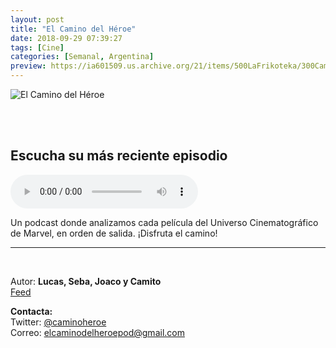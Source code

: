 ```yaml
---
layout: post
title: "El Camino del Héroe"
date: 2018-09-29 07:39:27
tags: [Cine]
categories: [Semanal, Argentina]
preview: https://ia601509.us.archive.org/21/items/500LaFrikoteka/300CaminoHeroe-LucasValli.jpg
---
```


![El Camino del Héroe](https://ia801509.us.archive.org/21/items/500LaFrikoteka/500CaminoHeroe-LucasValli.jpg)

<br/>
<br/>

## Escucha su más reciente episodio

<!--reproductor-feed=https://audioboom.com/channels/4969815.rss-->
<!--reproductor-start-->
<audio id="audio" preload="auto" controls="" src="https://audioboom.com/posts/7072839.mp3?modified=1541453452&source=rss&stitched=1"></audio>
<!--reproductor-end-->

Un podcast donde analizamos cada película del Universo Cinematográfico de Marvel, en orden de salida. ¡Disfruta el camino!

_ _ _

<br>

Autor: **Lucas, Seba, Joaco y Camito**  
[Feed](https://audioboom.com/channels/4969815.rss)  


**Contacta:**  
Twitter: [@caminoheroe](https://twitter.com/caminoheroe)  
Correo: [elcaminodelheroepod@gmail.com](mailto:elcaminodelheroepod@gmail.com)  
